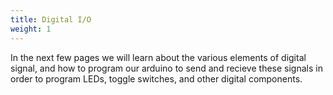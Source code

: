 ```yaml
---
title: Digital I/O
weight: 1
---
```


In the next few pages we will learn about the various elements of digital signal, and how to program our arduino to send and recieve these signals in order to program LEDs, toggle switches, and other digital components.
